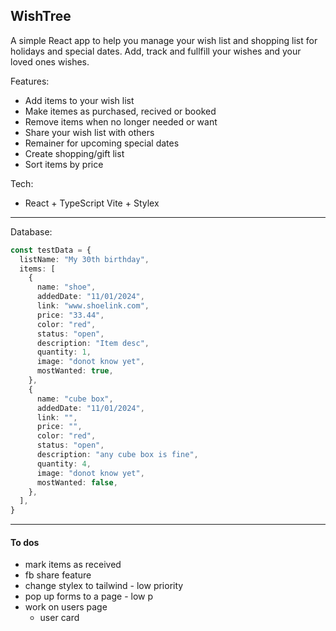 ## WishTree

A simple React app to help you manage your wish list and shopping list for holidays and special dates.
Add, track and fullfill your wishes and your loved ones wishes.

Features:

- Add items to your wish list
- Make itemes as purchased, recived or booked
- Remove items when no longer needed or want
- Share your wish list with others
- Remainer for upcoming special dates
- Create shopping/gift list
- Sort items by price

Tech:

- React + TypeScript Vite + Stylex

---

Database:

```ts
const testData = {
  listName: "My 30th birthday",
  items: [
    {
      name: "shoe",
      addedDate: "11/01/2024",
      link: "www.shoelink.com",
      price: "33.44",
      color: "red",
      status: "open",
      description: "Item desc",
      quantity: 1,
      image: "donot know yet",
      mostWanted: true,
    },
    {
      name: "cube box",
      addedDate: "11/01/2024",
      link: "",
      price: "",
      color: "red",
      status: "open",
      description: "any cube box is fine",
      quantity: 4,
      image: "donot know yet",
      mostWanted: false,
    },
  ],
}
```

---

#### To dos

- mark items as received
- fb share feature
- change stylex to tailwind - low priority
- pop up forms to a page - low p
- work on users page
  - user card
